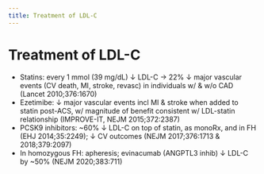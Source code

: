 ```yaml
---
title: Treatment of LDL-C
---
```

# Treatment of LDL-C

* Statins: every 1 mmol (39 mg/dL) ↓ LDL-C → 22% ↓ major vascular events (CV death, MI, stroke, revasc) in individuals w/ & w/o CAD (Lancet 2010;376:1670)
* Ezetimibe: ↓ major vascular events incl MI & stroke when added to statin post-ACS, w/ magnitude of benefit consistent w/ LDL-statin relationship (IMPROVE-IT, NEJM 2015;372:2387)
* PCSK9 inhibitors: ~60% ↓ LDL-C on top of statin, as monoRx, and in FH (EHJ 2014;35:2249); ↓ CV outcomes (NEJM 2017;376:1713 & 2018;379:2097)
* In homozygous FH: apheresis; evinacumab (ANGPTL3 inhib) ↓ LDL-C by ~50% (NEJM 2020;383:711)
